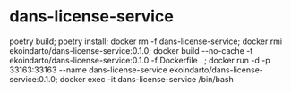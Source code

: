 # dans-license-service

poetry build; poetry install; docker rm -f dans-license-service; docker rmi ekoindarto/dans-license-service:0.1.0; docker build --no-cache -t ekoindarto/dans-license-service:0.1.0 -f Dockerfile . ; docker run -d -p 33163:33163 --name dans-license-service ekoindarto/dans-license-service:0.1.0; docker exec -it dans-license-service /bin/bash
